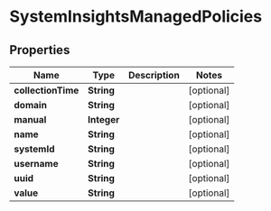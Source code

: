 

# SystemInsightsManagedPolicies


## Properties

| Name | Type | Description | Notes |
|------------ | ------------- | ------------- | -------------|
|**collectionTime** | **String** |  |  [optional] |
|**domain** | **String** |  |  [optional] |
|**manual** | **Integer** |  |  [optional] |
|**name** | **String** |  |  [optional] |
|**systemId** | **String** |  |  [optional] |
|**username** | **String** |  |  [optional] |
|**uuid** | **String** |  |  [optional] |
|**value** | **String** |  |  [optional] |



